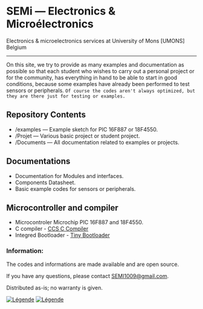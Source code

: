 # SEMi — Electronics & Microélectronics #

 Electronics & microelectronics services at University of Mons [UMONS] Belgium

----------
On this site, we try to provide as many examples and documentation as possible so that each student who wishes to carry out a personal project or for the community, has everything in hand to be able to start in good conditions, because some examples have already been performed to test sensors or peripherals. 
`Of course the codes aren't always optimized, but they are there just for testing or examples.`

## Repository Contents ##
* /examples —  Example sketch for PIC 16F887 or 18F4550.
* /Projet — Various basic project or student project.
* /Documents —  All documentation related to examples or projects.

## Documentations ##
* Documentation for Modules and interfaces.
* Components Datasheet.
* Basic example codes for sensors or peripherals.


## Microcontroller and compiler ##
* Microcontroler Microchip PIC 16F887 and 18F4550.
* C compiler - [CCS C Compiler](http://www.ccsinfo.com "CCS C Compiler")
* Integred Bootloader - [Tiny Bootloader](http://www.etc.ugal.ro/cchiculita/software/picbootloader.htm "Tiny Bootloader")


### Information: ###
The codes and informations are made available and are open source.

If you have any questions, please contact <SEMI1009@gmail.com>.

Distributed as-is; no warranty is given.


[![Légende](http://www.semi.fpms.ac.be/templates/as002002/images/logo.png)](http://www.semi.fpms.ac.be/)
[![Légende](http://www.simius.be/images/logos/logo.png)](http://www.simius.be/)